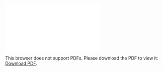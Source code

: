<object data="christ-in-song/CIS1908pdfs/246.pdf" type="application/pdf" width="100%" height="1024px">
    <embed src="christ-in-song/CIS1908pdfs/246.pdf">
        <p>This browser does not support PDFs. Please download the PDF to view it: <a href="christ-in-song/CIS1908pdfs/246.pdf">Download PDF</a>.</p>
    </embed>
</object>
